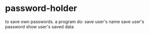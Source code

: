 # password-holder
to save own passwords.
a program do:
save user's name
save user's password
show user's saved data
